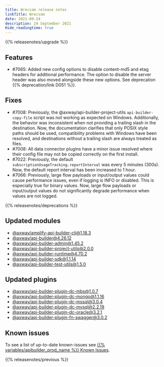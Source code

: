 ```yaml
---
title: Wrecsam release notes
linkTitle: Wrecsam
date: 2021-09-24
description: 24 September 2021
Hide_readingtime: true
---
```


{{% releasenotes/upgrade %}}
## Features

* #7065: Added new config options to disable content-md5 and etag headers for additional performance. The option to disable the server header was also moved alongside these new options. See deprecation {{% deprecation/link D051 %}}.

## Fixes

* #7008: Previously, the @axway/api-builder-project-utils `api-builder-copy-file` script was not working as expected on Windows. Additionally, the behavior was inconsistent when not providing a trailing slash in the destination. Now, the documentation clarifies that only POSIX style paths should be used, compatibility problems with Windows have been resolved, and destinations without a trailing slash are always treated as files.
* #7008: All data connector plugins have a minor issue resolved where their config file may not be copied correctly on the first install.
* #7022: Previously, the default `subscriptionUsageTracking.reportInterval` was every 5 minutes (300s). Now, the default report interval has been increased to 1 hour.
* #7066: Previously, large flow payloads or input/output values could cause performance issues, even if logging is INFO or disabled. This is especially true for binary values. Now, large flow payloads or input/output values do not significantly degrade performance when values are not logged.

{{% releasenotes/deprecations %}}

## Updated modules

* [@axway/amplify-api-builder-cli@1.18.3](https://www.npmjs.com/package/@axway/amplify-api-builder-cli/v/1.18.3)
* [@axway/api-builder@4.26.12](https://www.npmjs.com/package/@axway/api-builder/v/4.26.12)
* [@axway/api-builder-admin@1.45.2](https://www.npmjs.com/package/@axway/api-builder-admin/v/1.45.2)
* [@axway/api-builder-project-utils@2.0.0](https://www.npmjs.com/package/@axway/api-builder-project-utils/v/2.0.0)
* [@axway/api-builder-runtime@4.70.2](https://www.npmjs.com/package/@axway/api-builder-runtime/v/4.70.2)
* [@axway/api-builder-sdk@1.1.14](https://www.npmjs.com/package/@axway/api-builder-sdk/v/1.1.14)
* [@axway/api-builder-test-utils@1.5.0](https://www.npmjs.com/package/@axway/api-builder-test-utils/v/1.5.0)

## Updated plugins

* [@axway/api-builder-plugin-dc-mbs@1.0.7](https://www.npmjs.com/package/@axway/api-builder-plugin-dc-mbs/v/1.0.7)
* [@axway/api-builder-plugin-dc-mongo@1.1.16](https://www.npmjs.com/package/@axway/api-builder-plugin-dc-mongo/v/1.1.16)
* [@axway/api-builder-plugin-dc-mssql@3.0.4](https://www.npmjs.com/package/@axway/api-builder-plugin-dc-mssql/v/3.0.4)
* [@axway/api-builder-plugin-dc-mysql@2.2.19](https://www.npmjs.com/package/@axway/api-builder-plugin-dc-mysql/v/2.2.19)
* [@axway/api-builder-plugin-dc-oracle@3.2.1](https://www.npmjs.com/package/@axway/api-builder-plugin-dc-oracle/v/3.2.1)
* [@axway/api-builder-plugin-fn-swagger@3.0.2](https://www.npmjs.com/package/@axway/api-builder-plugin-fn-swagger/v/3.0.2)

## Known issues

To see a list of up-to-date known-issues see [{{% variables/apibuilder_prod_name %}} Known Issues](/docs/known_issues).

{{% releasenotes/previous %}}
